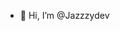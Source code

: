 - 👋 Hi, I’m @Jazzzydev

<!---![675045882852278281](https://user-images.githubusercontent.com/113424985/206904056-175c723f-2bda-4272-b54f-938133ec377c.png)

Jazzzydev/Jazzzydev is a ✨ special ✨ repository because its `README.md` (this file) appears on your GitHub profile.
You can click the Preview link to take a look at your changes.
--->
